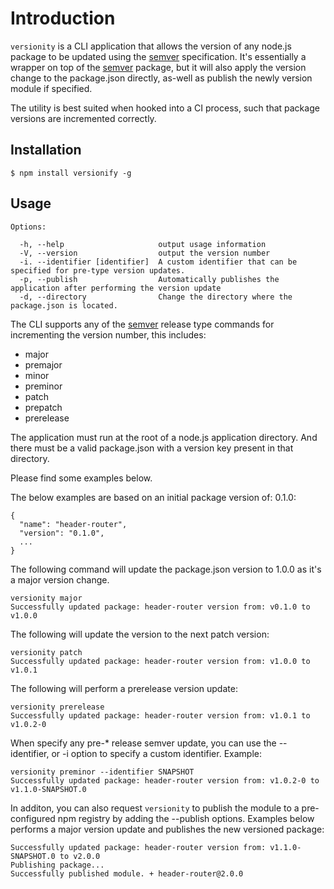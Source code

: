 Introduction
====================

`versionity` is a CLI application that allows the version of any node.js package to be updated using the [semver](http://semver.org) specification.
 It's essentially a wrapper on top of the [semver](https://github.com/npm/node-semver) package, but it will also apply the version change to the package.json directly, as-well as publish the newly version module if specified.
  
 The utility is best suited when hooked into a CI process, such that package versions are incremented correctly.
 

Installation
------------

    $ npm install versionify -g

Usage
-----------


    Options:
    
      -h, --help                     output usage information
      -V, --version                  output the version number
      -i. --identifier [identifier]  A custom identifier that can be specified for pre-type version updates.
      -p, --publish                  Automatically publishes the application after performing the version update
      -d, --directory                Change the directory where the package.json is located.



The CLI supports any of the [semver](https://github.com/npm/node-semver) release type commands for incrementing the version number, this includes:

+ major
+ premajor
+ minor
+ preminor
+ patch
+ prepatch
+ prerelease


The application must run at the root of a node.js application directory. And there must be a valid package.json with a version key present in that directory.

Please find some examples below.

The below examples are based on an initial package version of: 0.1.0:

    {
      "name": "header-router",
      "version": "0.1.0",
      ...
    }



The following command will update the package.json version to 1.0.0 as it's a major version change.

    versionity major
    Successfully updated package: header-router version from: v0.1.0 to v1.0.0
    
The following will update the version to the next patch version:

    versionity patch
    Successfully updated package: header-router version from: v1.0.0 to v1.0.1
    
The following will perform a prerelease version update:

    versionity prerelease
    Successfully updated package: header-router version from: v1.0.1 to v1.0.2-0
    
When specify any pre-* release semver update, you can use the --identifier, or -i option to specify a custom identifier. Example:

    versionity preminor --identifier SNAPSHOT
    Successfully updated package: header-router version from: v1.0.2-0 to v1.1.0-SNAPSHOT.0
    
In additon, you can also request `versionity` to publish the module to a pre-configured npm registry by adding the --publish options. Examples below performs a major version update and publishes the new versioned package:

    Successfully updated package: header-router version from: v1.1.0-SNAPSHOT.0 to v2.0.0
    Publishing package...
    Successfully published module. + header-router@2.0.0
    
    
    
    
    


